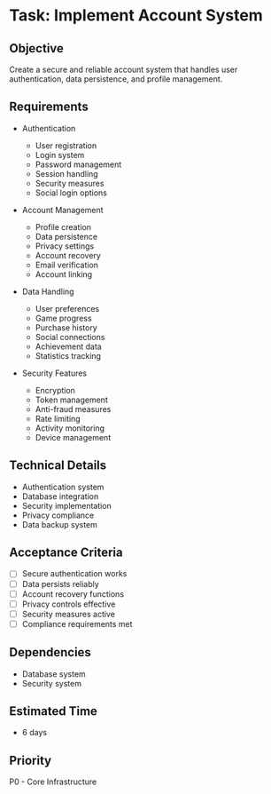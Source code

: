 # Task: Implement Account System

## Objective
Create a secure and reliable account system that handles user authentication, data persistence, and profile management.

## Requirements
- Authentication
  * User registration
  * Login system
  * Password management
  * Session handling
  * Security measures
  * Social login options

- Account Management
  * Profile creation
  * Data persistence
  * Privacy settings
  * Account recovery
  * Email verification
  * Account linking

- Data Handling
  * User preferences
  * Game progress
  * Purchase history
  * Social connections
  * Achievement data
  * Statistics tracking

- Security Features
  * Encryption
  * Token management
  * Anti-fraud measures
  * Rate limiting
  * Activity monitoring
  * Device management

## Technical Details
- Authentication system
- Database integration
- Security implementation
- Privacy compliance
- Data backup system

## Acceptance Criteria
- [ ] Secure authentication works
- [ ] Data persists reliably
- [ ] Account recovery functions
- [ ] Privacy controls effective
- [ ] Security measures active
- [ ] Compliance requirements met

## Dependencies
- Database system
- Security system

## Estimated Time
- 6 days

## Priority
P0 - Core Infrastructure